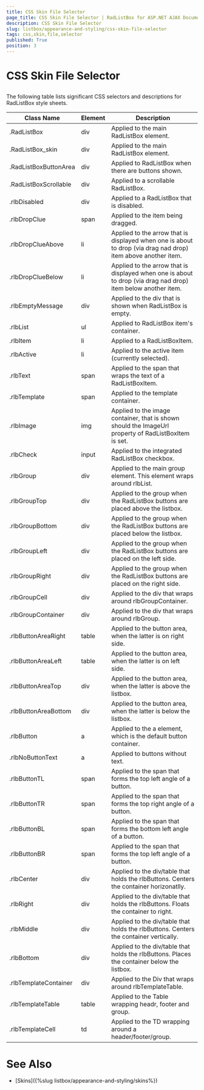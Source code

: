 ```yaml
---
title: CSS Skin File Selector
page_title: CSS Skin File Selector | RadListBox for ASP.NET AJAX Documentation
description: CSS Skin File Selector
slug: listbox/appearance-and-styling/css-skin-file-selector
tags: css,skin,file,selector
published: True
position: 3
---
```


# CSS Skin File Selector

## 

The following table lists significant CSS selectors and descriptions for RadListBox style sheets.

| Class Name | Element | Description |
| ------ | ------ | ------ |
|.RadListBox|div|Applied to the main RadListBox element.|
|.RadListBox_skin|div|Applied to the main RadListBox element.|
|.RadListBoxButtonArea|div|Applied to RadListBox when there are buttons shown.|
|.RadListBoxScrollable|div|Applied to a scrollable RadListBox.|
|.rlbDisabled|div|Applied to a RadListBox that is disabled.|
|.rlbDropClue|span|Applied to the item being dragged.|
|.rlbDropClueAbove|li|Applied to the arrow that is displayed when one is about to drop (via drag nad drop) item above another item.|
|.rlbDropClueBelow|li|Applied to the arrow that is displayed when one is about to drop (via drag nad drop) item below another item.|
|.rlbEmptyMessage|div|Applied to the div that is shown when RadListBox is empty.|
|.rlbList|ul|Applied to RadListBox item's container.|
|.rlbItem|li|Applied to a RadListBoxItem.|
|.rlbActive|li|Applied to the active item (currently selected).|
|.rlbText|span|Applied to the span that wraps the text of a RadListBoxItem.|
|.rlbTemplate|span|Applied to the template container.|
|.rlbImage|img|Applied to the image container, that is shown should the ImageUrl property of RadListBoxItem is set.|
|.rlbCheck|input|Applied to the integrated RadListBox checkbox.|
|.rlbGroup|div|Applied to the main group element. This element wraps around rlbList.|
|.rlbGroupTop|div|Applied to the group when the RadListBox buttons are placed above the listbox.|
|.rlbGroupBottom|div|Applied to the group when the RadListBox buttons are placed below the listbox.|
|.rlbGroupLeft|div|Applied to the group when the RadListBox buttons are placed on the left side.|
|.rlbGroupRight|div|Applied to the group when the RadListBox buttons are placed on the right side.|
|.rlbGroupCell|div|Applied to the div that wraps around rlbGroupContainer.|
|.rlbGroupContainer|div|Applied to the div that wraps around rlbGroup.|
|.rlbButtonAreaRight|table|Applied to the button area, when the latter is on right side.|
|.rlbButtonAreaLeft|table|Applied to the button area, when the latter is on left side.|
|.rlbButtonAreaTop|div|Applied to the button area, when the latter is above the listbox.|
|.rlbButtonAreaBottom|div|Applied to the button area, when the latter is below the listbox.|
|.rlbButton|a|Applied to the a element, which is the default button container.|
|.rlbNoButtonText|a|Applied to buttons without text.|
|.rlbButtonTL|span|Applied to the span that forms the top left angle of a button.|
|.rlbButtonTR|span|Applied to the span that forms the top right angle of a button.|
|.rlbButtonBL|span|Applied to the span that forms the bottom left angle of a button.|
|.rlbButtonBR|span|Applied to the span that forms the top left angle of a button.|
|.rlbCenter|div|Applied to the div/table that holds the rlbButtons. Centers the container horizonatlly.|
|.rlbRight|div|Applied to the div/table that holds the rlbButtons. Floats the container to right.|
|.rlbMiddle|div|Applied to the div/table that holds the rlbButtons. Centers the container vertically.|
|.rlbBottom|div|Applied to the div/table that holds the rlbButtons. Places the container below the listbox.|
|.rlbTemplateContainer|div|Applied to the Div that wraps around rlbTemplateTable.|
|.rlbTemplateTable|table|Applied to the Table wrapping headr, footer and group.|
|.rlbTemplateCell|td|Applied to the TD wrapping around a header/footer/group.|

# See Also

 * [Skins]({%slug listbox/appearance-and-styling/skins%})

